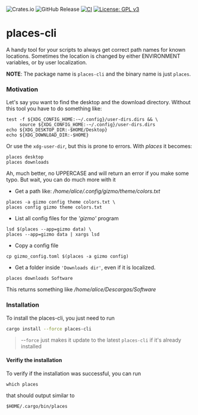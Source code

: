 ![Crates.io](https://img.shields.io/crates/v/places-cli)
![GitHub Release](https://img.shields.io/github/v/release/jtsagata/places-cli?include_prereleases)
[![CI](https://github.com/jtsagata/places-cli/workflows/CI/badge.svg)](https://github.com/jtsagata/places-cli/actions)
[![License: GPL v3](https://img.shields.io/badge/License-GPLv3-blue.svg)](https://www.gnu.org/licenses/gpl-3.0)

# places-cli
A handy tool for your scripts to always get correct path names for known locations.
Sometimes the location is changed by either ENVIRONMENT variables, or by user localization.

**NOTE**: The package name is `places-cli` and the binary name is just `places`.

### Motivation
Let's say you want to find the desktop and the download directory.
Without this tool you have to do something like:

```shell
test -f ${XDG_CONFIG_HOME:-~/.config}/user-dirs.dirs && \
     source ${XDG_CONFIG_HOME:-~/.config}/user-dirs.dirs
echo ${XDG_DESKTOP_DIR:-$HOME/Desktop}
echo ${XDG_DOWNLOAD_DIR:-$HOME}
```

Or use the `xdg-user-dir`, but this is prone to errors.  With _places_ it becomes:

```shell
places desktop
places downloads
```

Ah, much better, no UPPERCASE and will return an error if you make some typo.
But wait, you can do much more with it

- Get a path like: _/home/alice/.config/gizmo/theme/colors.txt_

```shell
places -a gizmo config theme colors.txt \
places config gizmo theme colors.txt
```
- List all config files for the _'gizmo'_ program

```shell
lsd $(places --app=gizmo data) \
places --app=gizmo data | xargs lsd
```

- Copy a config file
```shell
cp gizmo_config.toml $(places -a gizmo config)
```



- Get a folder inside `'Downloads dir'`, even if it is localized.
```shell
places downloads Software
```

This returns something like _/home/alice/Descargas/Software_


### Installation

To install the places-cli, you just need to run

```bash
cargo install --force places-cli
```

> --`force` just makes it update to the latest `places-cli` if it's already installed


#### Verifiy the installation
To verify if the installation was successful, you can run
```shell
which places
```
that should output similar to

```shell
$HOME/.cargo/bin/places
```

